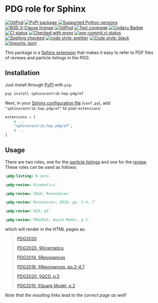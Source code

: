 # PDG role for Sphinx

[![GitPod](https://img.shields.io/badge/gitpod-open-blue?logo=gitpod)](https://gitpod.io/#https://github.com/ComPWA/sphinxcontrib-hep-pdgref)
[![PyPI package](https://badge.fury.io/py/sphinxcontrib-hep-pdgref.svg)](https://pypi.org/project/sphinxcontrib-hep-pdgref)
[![Supported Python versions](https://img.shields.io/pypi/pyversions/sphinxcontrib-hep-pdgref)](https://pypi.org/project/sphinxcontrib-hep-pdgref)
[![BSD 3-Clause license](https://img.shields.io/badge/License-BSD_3--Clause-blue.svg)](https://opensource.org/licenses/BSD-3-Clause)
[![GitPod](https://img.shields.io/badge/Gitpod-ready--to--code-blue?logo=gitpod)](https://gitpod.io/#https://github.com/ComPWA/sphinxcontrib-hep-pdgref)
[![Test coverage](https://codecov.io/gh/ComPWA/sphinxcontrib-hep-pdgref/branch/main/graph/badge.svg?token=SS8ZB8J11N)](https://codecov.io/gh/ComPWA/sphinxcontrib-hep-pdgref)
[![Codacy Badge](https://app.codacy.com/project/badge/Grade/dbe042deb2914f6098eb98586d3983fe)](https://www.codacy.com/gh/ComPWA/sphinxcontrib-hep-pdgref)
[![CI status](https://github.com/ComPWA/sphinxcontrib-hep-pdgref/workflows/CI-tests/badge.svg)](https://github.com/ComPWA/sphinxcontrib-hep-pdgref/actions?query=branch%3Amain+workflow%3ACI-tests)
[![Checked with mypy](http://www.mypy-lang.org/static/mypy_badge.svg)](https://mypy.readthedocs.io)
[![pre-commit.ci status](https://results.pre-commit.ci/badge/github/ComPWA/sphinxcontrib-hep-pdgref/main.svg)](https://results.pre-commit.ci/latest/github/ComPWA/sphinxcontrib-hep-pdgref/main)
[![Spelling checked](https://img.shields.io/badge/cspell-checked-brightgreen.svg)](https://github.com/streetsidesoftware/cspell/tree/master/packages/cspell)
[![code style: prettier](https://img.shields.io/badge/code_style-prettier-ff69b4.svg?style=flat-square)](https://github.com/prettier/prettier)
[![Code style: black](https://img.shields.io/badge/code%20style-black-000000.svg)](https://github.com/psf/black)
[![Imports: isort](https://img.shields.io/badge/%20imports-isort-%231674b1?style=flat&labelColor=ef8336)](https://pycqa.github.io/isort)

This package is a
[Sphinx extension](https://www.sphinx-doc.org/en/master/usage/extensions/index.html)
that makes it easy to refer to PDF files of reviews and particle listings in
the PDG.

## Installation

Just install through [PyPI](https://pypi.org) with `pip`:

```bash
pip install sphinxcontrib-hep-pdgref
```

Next, in your
[Sphinx configuration file](https://www.sphinx-doc.org/en/master/usage/configuration.html)
(`conf.py`), add `"sphinxcontrib.hep.pdgref"` to your `extensions`:

```python
extensions = [
    # ...
    "sphinxcontrib.hep.pdgref",
    # ...
]
```

## Usage

There are two roles, one for the
[particle listings](https://pdg.lbl.gov/2020/listings/contents_listings.html)
and one for the
[review](https://pdg.lbl.gov/2020/reviews/contents_sports.html). These roles
can be used as follows:

```restructuredtext
:pdg-listing:`K-zero`

:pdg-review:`Kinematics`

:pdg-review:`2014; Resonances`

:pdg-review:`Resonances; 2018; pp. 2-4, 7`

:pdg-review:`QCD; p5`

:pdg-review:`PDG2015; Quark Model; p.2`
```

which will render in the HTML pages as:

> [PDG2020](https://pdg.lbl.gov/2020/listings/rpp2020-list-K-zero.pdf)
>
> [PDG2020, §Kinematics](https://pdg.lbl.gov/2020/reviews/rpp2020-rev-kinematics.pdf)
>
> [PDG2014, §Resonances](https://pdg.lbl.gov/2014/reviews/rpp2014-rev-resonances.pdf)
>
> [PDG2018, §Resonances, pp.2-4,7](https://pdg.lbl.gov/2018/reviews/rpp2018-rev-resonances.pdf#page=2)
>
> [PDG2020, §QCD, p.5](https://pdg.lbl.gov/2020/reviews/rpp2020-rev-qcd.pdf#page=5)
>
> [PDG2015, §Quark Model, p.2](https://pdg.lbl.gov/2015/reviews/rpp2015-rev-qcd.pdf#page=2)

_Note that the resulting links lead to the correct page as well!_
